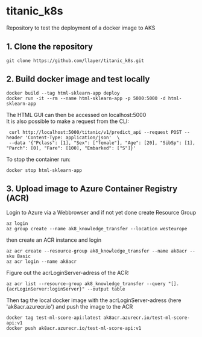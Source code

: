 # titanic_k8s
Repository to test the deployment of a docker image to AKS

## 1. Clone the repository 
```
git clone https://github.com/llayer/titanic_k8s.git
```
 
## 2. Build docker image and test locally
```
docker build --tag html-sklearn-app deploy
docker run -it --rm --name html-sklearn-app -p 5000:5000 -d html-sklearn-app
```
The HTML GUI can then be accessed on localhost:5000 \
It is also possible to make a request from the CLI:
```
 curl http://localhost:5000/titanic/v1/predict_api --request POST --header 'Content-Type: application/json'  \       
 --data '{"Pclass": [1], "Sex": ["female"], "Age": [20], "SibSp": [1], "Parch": [0], "Fare": [100], "Embarked": ["S"]}'
```
To stop the container run:
```
docker stop html-sklearn-app
```

## 3. Upload image to Azure Container Registry (ACR)
Login to Azure via a Webbrowser and if not yet done create Resource Group
```
az login
az group create --name ak8_knowledge_transfer --location westeurope
```
then create an ACR instance and login
```
az acr create --resource-group ak8_knowledge_transfer --name ak8acr --sku Basic
az acr login --name ak8acr
```
Figure out the acrLoginServer-adress of the ACR:
```
az acr list --resource-group ak8_knowledge_transfer --query "[].{acrLoginServer:loginServer}" --output table
```
Then tag the local docker image with the acrLoginServer-adress (here 'ak8acr.azurecr.io') and push the image to the ACR
```
docker tag test-ml-score-api:latest ak8acr.azurecr.io/test-ml-score-api:v1
docker push ak8acr.azurecr.io/test-ml-score-api:v1
```


